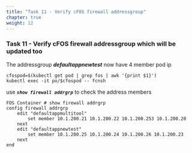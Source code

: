 ```yaml
---
title: "Task 11 - Verify cFOS firewall addressgroup"
chapter: true
weight: 12
---
```


### Task 11 - Verify cFOS firewall addressgroup which will be updated too

The addressgroup ***defaultappnewtest*** now have 4 member pod ip

```
cfospod=$(kubectl get pod | grep fos | awk '{print $1}')
kubectl exec -it po/$cfospod -- fcnsh
```

use ***`show firewall addrgrp`*** to check the address members 

```
FOS Container # show firewall addrgrp
config firewall addrgrp
    edit "defaultappmultitool"
        set member 10.1.200.21 10.1.200.22 10.1.200.253 10.1.200.20
    next
    edit "defaultappnewtest"
        set member 10.1.200.25 10.1.200.24 10.1.200.26 10.1.200.23
    next
end
```